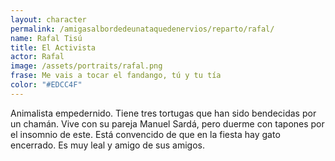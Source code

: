 ```yaml
---
layout: character
permalink: /amigasalbordedeunataquedenervios/reparto/rafal/
name: Rafal Tisú 
title: El Activista
actor: Rafal
image: /assets/portraits/rafal.png
frase: Me vais a tocar el fandango, tú y tu tía
color: "#EDCC4F"
---
```

Animalista empedernido. Tiene tres tortugas que han sido bendecidas por un chamán. Vive con su pareja Manuel Sardá, pero duerme con tapones por el insomnio de este. Está convencido de que en la fiesta hay gato encerrado. Es muy leal y amigo de sus amigos.